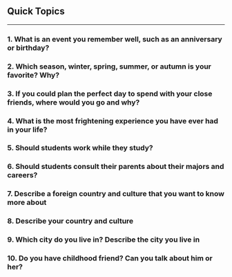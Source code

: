 ## Quick Topics

<hr>

### 1. What is an event you remember well, such as an anniversary or birthday?


### 2. Which season, winter, spring, summer, or autumn is your favorite? Why?

### 3. If you could plan the perfect day to spend with your close friends, where would you go and why?

### 4. What is the most frightening experience you have ever had in your life?


### 5. Should students work while they study?


### 6. Should students consult their parents about their majors and careers?

### 7. Describe a foreign country and culture that you want to know more about

### 8. Describe your country and culture


### 9. Which city do you live in? Describe the city you live in


### 10. Do you have childhood friend? Can you talk about him or her?

